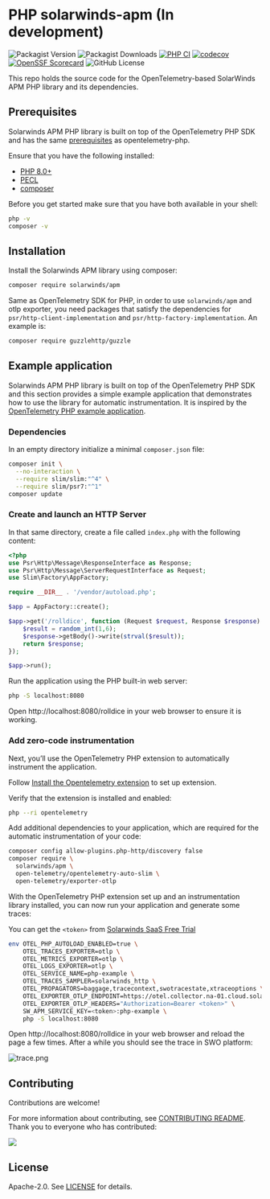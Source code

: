 # PHP solarwinds-apm (In development)

![Packagist Version](https://img.shields.io/packagist/v/solarwinds/apm)
![Packagist Downloads](https://img.shields.io/packagist/dm/solarwinds/apm)
[![PHP CI](https://github.com/solarwinds/apm-php/actions/workflows/php.yml/badge.svg)](https://github.com/solarwinds/apm-php/actions/workflows/php.yml)
[![codecov](https://codecov.io/github/solarwinds/apm-php/graph/badge.svg?token=g4IzcxmTSG)](https://codecov.io/github/solarwinds/apm-php)
[![OpenSSF Scorecard](https://api.scorecard.dev/projects/github.com/solarwinds/apm-php/badge)](https://scorecard.dev/viewer/?uri=github.com/solarwinds/apm-php)
![GitHub License](https://img.shields.io/github/license/solarwinds/apm-php)


This repo holds the source code for the OpenTelemetry-based SolarWinds APM PHP library and its dependencies.

## Prerequisites
Solarwinds APM PHP library is built on top of the OpenTelemetry PHP SDK and has the same [prerequisites](https://opentelemetry.io/docs/languages/php/getting-started/#prerequisites) as opentelemetry-php.

Ensure that you have the following installed:
- [PHP 8.0+](https://www.php.net/)
- [PECL](https://pecl.php.net/)
- [composer](https://getcomposer.org/)

Before you get started make sure that you have both available in your shell:
```bash
php -v
composer -v
```

## Installation
Install the Solarwinds APM library using composer:
```bash
composer require solarwinds/apm
```

Same as OpenTelemetry SDK for PHP, in order to use `solarwinds/apm` and otlp exporter, you need packages that satisfy the dependencies for `psr/http-client-implementation` and `psr/http-factory-implementation`. An example is:
```bash
composer require guzzlehttp/guzzle
```

## Example application
Solarwinds APM PHP library is built on top of the OpenTelemetry PHP SDK and this section provides a simple example application that demonstrates how to use the library for automatic instrumentation.
It is inspired by the [OpenTelemetry PHP example application](https://opentelemetry.io/docs/languages/php/getting-started/#example-application).

### Dependencies
In an empty directory initialize a minimal `composer.json` file:
```bash
composer init \
  --no-interaction \
  --require slim/slim:"^4" \
  --require slim/psr7:"^1"
composer update
```
### Create and launch an HTTP Server
In that same directory, create a file called `index.php` with the following content:
```php
<?php
use Psr\Http\Message\ResponseInterface as Response;
use Psr\Http\Message\ServerRequestInterface as Request;
use Slim\Factory\AppFactory;

require __DIR__ . '/vendor/autoload.php';

$app = AppFactory::create();

$app->get('/rolldice', function (Request $request, Response $response) {
    $result = random_int(1,6);
    $response->getBody()->write(strval($result));
    return $response;
});

$app->run();
```
Run the application using the PHP built-in web server:
```bash
php -S localhost:8080
```
Open http://localhost:8080/rolldice in your web browser to ensure it is working.

### Add zero-code instrumentation
Next, you’ll use the OpenTelemetry PHP extension to automatically instrument the application.

Follow [Install the Opentelemetry extension](https://opentelemetry.io/docs/zero-code/php/#install-the-opentelemetry-extension) to set up extension.

Verify that the extension is installed and enabled:
```bash
php --ri opentelemetry
```

Add additional dependencies to your application, which are required for the automatic instrumentation of your code:
```bash
composer config allow-plugins.php-http/discovery false
composer require \
  solarwinds/apm \
  open-telemetry/opentelemetry-auto-slim \
  open-telemetry/exporter-otlp
```
With the OpenTelemetry PHP extension set up and an instrumentation library installed, you can now run your application and generate some traces:


You can get the `<token>` from [Solarwinds SaaS Free Trial](https://www.solarwinds.com/solarwinds-observability/registration)
```bash
env OTEL_PHP_AUTOLOAD_ENABLED=true \
    OTEL_TRACES_EXPORTER=otlp \
    OTEL_METRICS_EXPORTER=otlp \
    OTEL_LOGS_EXPORTER=otlp \
    OTEL_SERVICE_NAME=php-example \
    OTEL_TRACES_SAMPLER=solarwinds_http \
    OTEL_PROPAGATORS=baggage,tracecontext,swotracestate,xtraceoptions \
    OTEL_EXPORTER_OTLP_ENDPOINT=https://otel.collector.na-01.cloud.solarwinds.com:443 \
    OTEL_EXPORTER_OTLP_HEADERS="Authorization=Bearer <token>" \
    SW_APM_SERVICE_KEY=<token>:php-example \
    php -S localhost:8080
```
Open http://localhost:8080/rolldice in your web browser and reload the page a few times. After a while you should see the trace in SWO platform:

![trace.png](../png/trace.png)

## Contributing
Contributions are welcome!

For more information about contributing, see [CONTRIBUTING README](./CONTRIBUTING.md). Thank you to everyone who has contributed:

<a href="https://github.com/solarwinds/apm-php/graphs/contributors">
  <img src="https://contributors-img.web.app/image?repo=solarwinds/apm-php"/>
</a>

## License
Apache-2.0. See [LICENSE](./LICENSE) for details.
